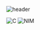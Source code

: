 ![header](https://capsule-render.vercel.app/api?type=waving&color=ff3b6f&height=200&section=header&text=Doongjohn%20🍋&fontSize=90&fontColor=f2f2f2)

<img alt="C" src="https://img.shields.io/badge/c%20-%2300599C.svg?&style=for-the-badge&logo=c&logoColor=white"/> <img alt="NIM" src="https://img.shields.io/badge/nim-%23ffbf00.svg?&style=for-the-badge&logo=nim&logoColor=white"/>
